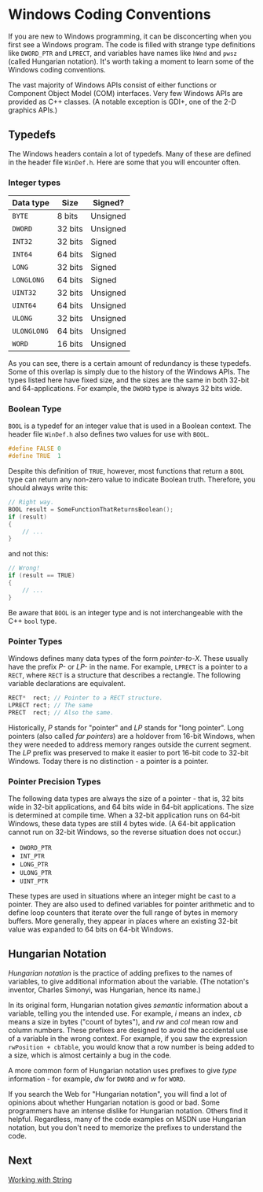 <!-- https://docs.microsoft.com/en-us/windows/win32/learnwin32/windows-coding-conventions -->
# Windows Coding Conventions

If you are new to Windows programming, it can be disconcerting when you first see a Windows program. The code is filled with strange type definitions like `DWORD_PTR` and `LPRECT`, and variables have names like `hWnd` and `pwsz` (called Hungarian notation). It's worth taking a moment to learn some of the Windows coding conventions.

The vast majority of Windows APIs consist of either functions or Component Object Model (COM) interfaces. Very few Windows APIs are provided as C++ classes. (A notable exception is GDI+, one of the 2-D graphics APIs.)

## Typedefs

The Windows headers contain a lot of typedefs. Many of these are defined in the header file `WinDef.h`. Here are some that you will encounter often.

### Integer types

| Data type | Size | Signed? |
|-----------|------|---------|
| `BYTE` | 8 bits | Unsigned |
| `DWORD` | 32 bits | Unsigned |
| `INT32` | 32 bits | Signed |
| `INT64` | 64 bits | Signed |
| `LONG` | 32 bits | Signed |
| `LONGLONG` | 64 bits | Signed |
| `UINT32` | 32 bits | Unsigned |
| `UINT64` | 64 bits | Unsigned |
| `ULONG` | 32 bits | Unsigned |
| `ULONGLONG` | 64 bits | Unsigned |
| `WORD` | 16 bits | Unsigned |

As you can see, there is a certain amount of redundancy is these typedefs. Some of this overlap is simply due to the history of the Windows APIs. The types listed here have fixed size, and the sizes are the same in both 32-bit and 64-applications. For example, the `DWORD` type is always 32 bits wide.

### Boolean Type

`BOOL` is a typedef for an integer value that is used in a Boolean context. The header file `WinDef.h` also defines two values for use with `BOOL`.

```cpp
#define FALSE 0
#define TRUE  1
```

Despite this definition of `TRUE`, however, most functions that return a `BOOL` type can return any non-zero value to indicate Boolean truth. Therefore, you should always write this:

```cpp
// Right way.
BOOL result = SomeFunctionThatReturnsBoolean();
if (result)
{
    // ...
}
```

and not this:

```cpp
// Wrong!
if (result == TRUE)
{
    // ...
}
```

Be aware that `BOOL` is an integer type and is not interchangeable with the C++ `bool` type.

### Pointer Types

Windows defines many data types of the form _pointer-to-X_. These usually have the prefix _P-_ or _LP-_ in the name. For example, `LPRECT` is a pointer to a `RECT`, where `RECT` is a structure that describes a rectangle. The following variable declarations are equivalent.

```cpp
RECT*  rect; // Pointer to a RECT structure.
LPRECT rect; // The same
PRECT  rect; // Also the same.
```

Historically, _P_ stands for "pointer" and _LP_ stands for "long pointer". Long pointers (also called _far pointers_) are a holdover from 16-bit Windows, when they were needed to address memory ranges outside the current segment. The _LP_ prefix was preserved to make it easier to port 16-bit code to 32-bit Windows. Today there is no distinction - a pointer is a pointer.

### Pointer Precision Types

The following data types are always the size of a pointer - that is, 32 bits wide in 32-bit applications, and 64 bits wide in 64-bit applications. The size is determined at compile time. When a 32-bit application runs on 64-bit Windows, these data types are still 4 bytes wide. (A 64-bit application cannot run on 32-bit Windows, so the reverse situation does not occur.)

- `DWORD_PTR`
- `INT_PTR`
- `LONG_PTR`
- `ULONG_PTR`
- `UINT_PTR`

These types are used in situations where an integer might be cast to a pointer. They are also used to defined variables for pointer arithmetic and to define loop counters that iterate over the full range of bytes in memory buffers. More generally, they appear in places where an existing 32-bit value was expanded to 64 bits on 64-bit Windows.

## Hungarian Notation

_Hungarian notation_ is the practice of adding prefixes to the names of variables, to give additional information about the variable. (The notation's inventor, Charles Simonyi, was Hungarian, hence its name.)

In its original form, Hungarian notation gives _semantic_ information about a variable, telling you the intended use. For example, _i_ means an index, _cb_ means a size in bytes ("count of bytes"), and _rw_ and _col_ mean row and column numbers. These prefixes are designed to avoid the accidental use of a variable in the wrong context. For example, if you saw the expression `rwPosition + cbTable`, you would know that a row number is being added to a size, which is almost certainly a bug in the code.

A more common form of Hungarian notation uses prefixes to give _type_ information - for example, _dw_ for `DWORD` and _w_ for `WORD`.

If you search the Web for "Hungarian notation", you will find a lot of opinions about whether Hungarian notation is good or bad. Some programmers have an intense dislike for Hungarian notation. Others find it helpful. Regardless, many of the code examples on MSDN use Hungarian notation, but you don't need to memorize the prefixes to understand the code.

## Next

[Working with String](./working-with-strings.md)